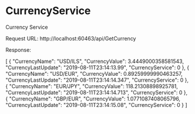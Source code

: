 # CurrencyService
Currency Service

  Request URL: http://localhost:60463/api/GetCurrency

  Response: 
         
 [
    {
        "CurrencyName": "USD/ILS",
        "CurrencyValue": 3.4449000358581543,
        "CurrencyLastUpdate": "2019-08-11T23:14:13.99",
        "CurrencyService": 0
    },
    {
        "CurrencyName": "USD/EUR",
        "CurrencyValue": 0.89259999990463257,
        "CurrencyLastUpdate": "2019-08-11T23:14:14.347",
        "CurrencyService": 0
    },
    {
        "CurrencyName": "EUR/JPY",
        "CurrencyValue": 118.21308898925781,
        "CurrencyLastUpdate": "2019-08-11T23:14:14.713",
        "CurrencyService": 0
    },
    {
        "CurrencyName": "GBP/EUR",
        "CurrencyValue": 1.0771087408065796,
        "CurrencyLastUpdate": "2019-08-11T23:14:15.08",
        "CurrencyService": 0
    }
  ]
